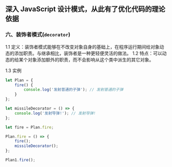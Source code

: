 ## 深入 JavaScript 设计模式，从此有了优化代码的理论依据



### 六、装饰者模式(`decorator`)

1.1 定义：装饰者模式能够在不改变对象自身的基础上，在程序运行期间给对象动态的添加职责。与继承相比，装饰者是一种更轻便灵活的做法。
1.2 特点：可以动态的给某个对象添加额外的职责，而不会影响从这个类中派生的其它对象。

1.3 实例

```javascript
let Plan = {
    fire() {
        console.log('发射普通的子弹'); // 发射普通的子弹
    }
};

let missileDecorator = () => {
    console.log('发射导弹!'); // 发射导弹!
};

let fire = Plan.fire;

Plan.fire = () => {
    fire();
    missileDecorator();
};

Plan1.fire();
```

